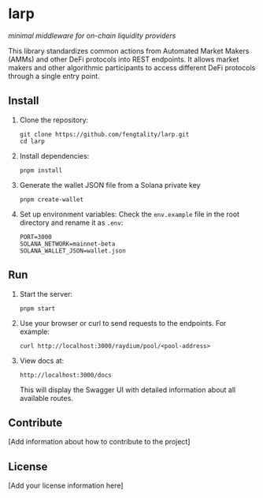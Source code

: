 # larp

*minimal middleware for on-chain liquidity providers*

This library standardizes common actions from Automated Market Makers (AMMs) and other DeFi protocols into REST endpoints. It allows market makers and other algorithmic participants to access different DeFi protocols through a single entry point.

## Install

1. Clone the repository:
   ```
   git clone https://github.com/fengtality/larp.git
   cd larp
   ```

2. Install dependencies:
   ```
   pnpm install
   ```

3. Generate the wallet JSON file from a Solana private key
   ```
   pnpm create-wallet
   ```

4. Set up environment variables:
   Check the `env.example` file in the root directory and rename it as `.env`:
   ```
   PORT=3000
   SOLANA_NETWORK=mainnet-beta
   SOLANA_WALLET_JSON=wallet.json
   ```

## Run

1. Start the server:
   ```
   pnpm start
   ```

2. Use your browser or curl to send requests to the endpoints. For example:
   ```
   curl http://localhost:3000/raydium/pool/<pool-address>
   ```

2. View docs at:
   ```
   http://localhost:3000/docs
   ```

   This will display the Swagger UI with detailed information about all available routes.


## Contribute

[Add information about how to contribute to the project]

## License

[Add your license information here]
